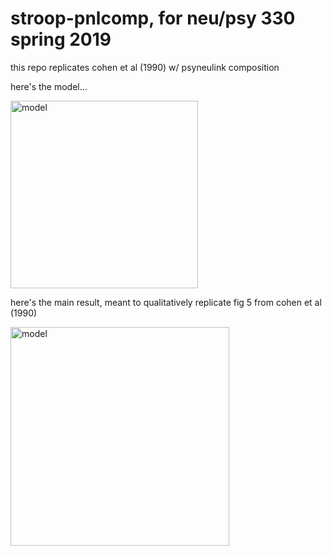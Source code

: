 # stroop-pnlcomp, for neu/psy 330 spring 2019 

this repo replicates cohen et al (1990) w/ psyneulink composition

here's the model... 

<img src="https://github.com/qihongl/stroop-pnlcomp/blob/master/imgs/STROOP-model.png" alt="model" height=300px>


here's the main result, meant to qualitatively replicate fig 5 from cohen et al (1990)

<img src="https://github.com/qihongl/stroop-pnlcomp/blob/master/imgs/stroop_0.2.png" alt="model" height=350px>
